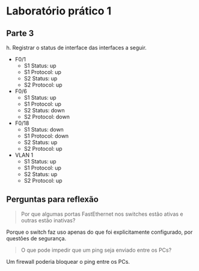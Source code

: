 # Laboratório prático 1

## Parte 3

h. Registrar o status de interface das interfaces a seguir.

- F0/1
  - S1 Status: up
  - S1 Protocol: up
  - S2 Status: up
  - S2 Protocol: up
- F0/6
  - S1 Status: up
  - S1 Protocol: up
  - S2 Status: down
  - S2 Protocol: down
- F0/18
  - S1 Status: down
  - S1 Protocol: down
  - S2 Status: up
  - S2 Protocol: up
- VLAN 1
  - S1 Status: up
  - S1 Protocol: up
  - S2 Status: up
  - S2 Protocol: up

## Perguntas para reflexão

> Por que algumas portas FastEthernet nos switches estão ativas e outras estão inativas?

Porque o switch faz uso apenas do que foi explicitamente configurado, por questões de segurança.

> O que pode impedir que um ping seja enviado entre os PCs?

Um firewall poderia bloquear o ping entre os PCs.
